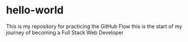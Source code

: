 # hello-world
This is my repository for practicing the GitHub Flow
this is the start of my journey of becoming a Full Stack Web Developer
